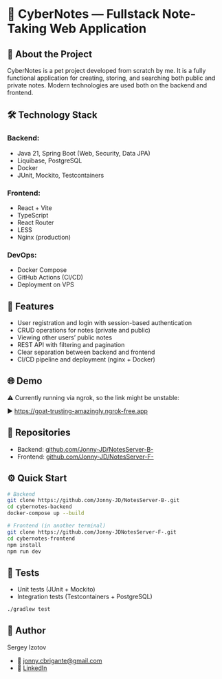 # 🧠 CyberNotes — Fullstack Note-Taking Web Application

## 📌 About the Project
CyberNotes is a pet project developed from scratch by me. It is a fully functional application for creating, storing, and searching both public and private notes. Modern technologies are used both on the backend and frontend.

## 🛠️ Technology Stack

### Backend:
- Java 21, Spring Boot (Web, Security, Data JPA)
- Liquibase, PostgreSQL
- Docker
- JUnit, Mockito, Testcontainers

### Frontend:
- React + Vite
- TypeScript
- React Router
- LESS
- Nginx (production)

### DevOps:
- Docker Compose
- GitHub Actions (CI/CD)
- Deployment on VPS

## 🚀 Features
- User registration and login with session-based authentication
- CRUD operations for notes (private and public)
- Viewing other users’ public notes
- REST API with filtering and pagination
- Clear separation between backend and frontend
- CI/CD pipeline and deployment (nginx + Docker)

## 🌐 Demo
⚠️ Currently running via ngrok, so the link might be unstable:

▶️ https://goat-trusting-amazingly.ngrok-free.app

## 🧩 Repositories
- Backend: [github.com/Jonny-JD/NotesServer-B-](https://github.com/Jonny-JD/NotesServer-B-)
- Frontend: [github.com/Jonny-JD/NotesServer-F-](https://github.com/Jonny-JD/NotesServer-F-)

## ⚙️ Quick Start

```bash
# Backend
git clone https://github.com/Jonny-JD/NotesServer-B-.git
cd cybernotes-backend
docker-compose up --build

# Frontend (in another terminal)
git clone https://github.com/Jonny-JDNotesServer-F-.git
cd cybernotes-frontend
npm install
npm run dev
```
## 🧪 Tests
- Unit tests (JUnit + Mockito)
- Integration tests (Testcontainers + PostgreSQL)

```bash
./gradlew test
```

## 👤 Author
Sergey Izotov
- 📧 jonny.cbrigante@gmail.com
- 🔗 [LinkedIn](https://www.linkedin.com/in/sergei-izotov-0740a3a5/)
